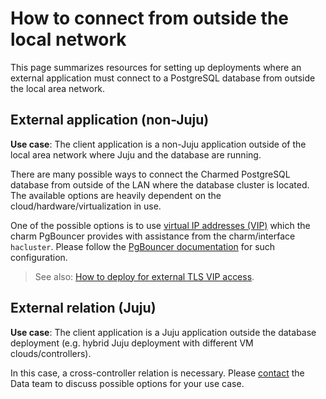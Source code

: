 # How to connect from outside the local network

This page summarizes resources for setting up deployments where an external application must connect to a PostgreSQL database from outside the local area network. 

## External application (non-Juju)

**Use case**: The client application is a non-Juju application outside of the local area network where Juju and the database are running. 

There are many possible ways to connect the Charmed PostgreSQL database from outside of the LAN where the database cluster is located. The available options are heavily dependent on the cloud/hardware/virtualization in use. 

One of the possible options is to use [virtual IP addresses (VIP)](https://en.wikipedia.org/wiki/Virtual_IP_address) which the charm PgBouncer provides with assistance from the charm/interface `hacluster`. Please follow the [PgBouncer documentation](https://charmhub.io/pgbouncer/docs/h-external-access?channel=1/stable) for such configuration.

> See also: [How to deploy for external TLS VIP access](/t/16576).

## External relation (Juju)

**Use case**: The client application is a Juju application outside the database deployment (e.g. hybrid Juju deployment with different VM clouds/controllers).

In this case, a cross-controller relation is necessary. Please [contact](/t/11863) the Data team to discuss possible options for your use case.